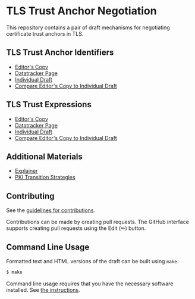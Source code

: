 # TLS Trust Anchor Negotiation

This repository contains a pair of draft mechanisms for negotiating certificate trust anchors in TLS.

## TLS Trust Anchor Identifiers

* [Editor's Copy](https://davidben.github.io/tls-trust-expressions/#go.draft-beck-tls-trust-anchor-ids.html)
* [Datatracker Page](https://datatracker.ietf.org/doc/draft-beck-tls-trust-anchor-ids)
* [Individual Draft](https://datatracker.ietf.org/doc/html/draft-beck-tls-trust-anchor-ids)
* [Compare Editor's Copy to Individual Draft](https://davidben.github.io/tls-trust-expressions/#go.draft-beck-tls-trust-anchor-ids.diff)

## TLS Trust Expressions

* [Editor's Copy](https://davidben.github.io/tls-trust-expressions/#go.draft-davidben-tls-trust-expr.html)
* [Datatracker Page](https://datatracker.ietf.org/doc/draft-davidben-tls-trust-expr)
* [Individual Draft](https://datatracker.ietf.org/doc/html/draft-davidben-tls-trust-expr)
* [Compare Editor's Copy to Individual Draft](https://davidben.github.io/tls-trust-expressions/#go.draft-davidben-tls-trust-expr.diff)

## Additional Materials

* [Explainer](explainer.md)
* [PKI Transition Strategies](pki-transition-strategies.md)

## Contributing

See the
[guidelines for contributions](https://github.com/davidben/tls-trust-expressions/blob/main/CONTRIBUTING.md).

Contributions can be made by creating pull requests.
The GitHub interface supports creating pull requests using the Edit (✏) button.


## Command Line Usage

Formatted text and HTML versions of the draft can be built using `make`.

```sh
$ make
```

Command line usage requires that you have the necessary software installed.  See
[the instructions](https://github.com/martinthomson/i-d-template/blob/main/doc/SETUP.md).

